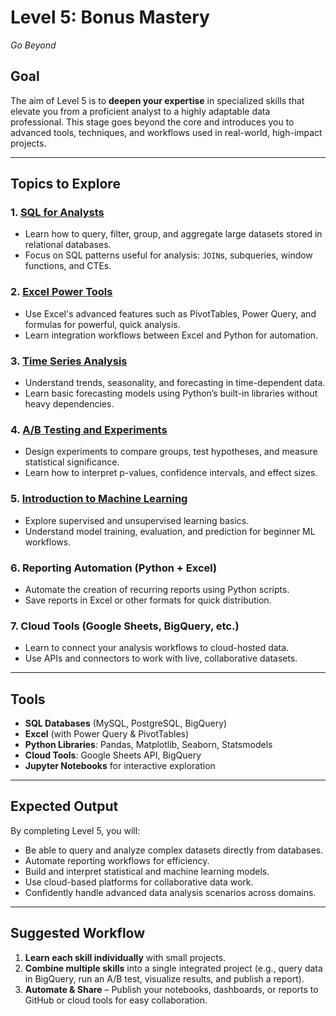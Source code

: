 # Level 5: Bonus Mastery

_Go Beyond_

## Goal
The aim of Level 5 is to **deepen your expertise** in specialized skills that elevate you from a proficient analyst to a highly adaptable data professional. This stage goes beyond the core and introduces you to advanced tools, techniques, and workflows used in real-world, high-impact projects.

---

## Topics to Explore

### 1. [SQL for Analysts](https://github.com/Tanu-N-Prabhu/Python/blob/master/Data%20Analysis/Level%205/sql_for_analysts.ipynb)
- Learn how to query, filter, group, and aggregate large datasets stored in relational databases.
- Focus on SQL patterns useful for analysis: `JOIN`s, subqueries, window functions, and CTEs.

### 2. [Excel Power Tools](https://github.com/Tanu-N-Prabhu/Python/blob/master/Data%20Analysis/Level%205/excel_power_tools.md)
- Use Excel's advanced features such as PivotTables, Power Query, and formulas for powerful, quick analysis.
- Learn integration workflows between Excel and Python for automation.

### 3. [Time Series Analysis](https://github.com/Tanu-N-Prabhu/Python/blob/master/Data%20Analysis/Level%205/time_series_analysis.ipynb)
- Understand trends, seasonality, and forecasting in time-dependent data.
- Learn basic forecasting models using Python’s built-in libraries without heavy dependencies.

### 4. [A/B Testing and Experiments](https://github.com/Tanu-N-Prabhu/Python/blob/master/Data%20Analysis/Level%205/a_b_testing_%26_experiments.ipynb)
- Design experiments to compare groups, test hypotheses, and measure statistical significance.
- Learn how to interpret p-values, confidence intervals, and effect sizes.

### 5. [Introduction to Machine Learning](https://github.com/Tanu-N-Prabhu/Python/blob/master/Data%20Analysis/Level%205/Introduction_to_Machine_Learning.md)
- Explore supervised and unsupervised learning basics.
- Understand model training, evaluation, and prediction for beginner ML workflows.

### 6. Reporting Automation (Python + Excel)
- Automate the creation of recurring reports using Python scripts.
- Save reports in Excel or other formats for quick distribution.

### 7. Cloud Tools (Google Sheets, BigQuery, etc.)
- Learn to connect your analysis workflows to cloud-hosted data.
- Use APIs and connectors to work with live, collaborative datasets.

---

## Tools
- **SQL Databases** (MySQL, PostgreSQL, BigQuery)
- **Excel** (with Power Query & PivotTables)
- **Python Libraries**: Pandas, Matplotlib, Seaborn, Statsmodels
- **Cloud Tools**: Google Sheets API, BigQuery
- **Jupyter Notebooks** for interactive exploration

---

## Expected Output
By completing Level 5, you will:
- Be able to query and analyze complex datasets directly from databases.
- Automate reporting workflows for efficiency.
- Build and interpret statistical and machine learning models.
- Use cloud-based platforms for collaborative data work.
- Confidently handle advanced data analysis scenarios across domains.

---

## Suggested Workflow
1. **Learn each skill individually** with small projects.
2. **Combine multiple skills** into a single integrated project (e.g., query data in BigQuery, run an A/B test, visualize results, and publish a report).
3. **Automate & Share** – Publish your notebooks, dashboards, or reports to GitHub or cloud tools for easy collaboration.
